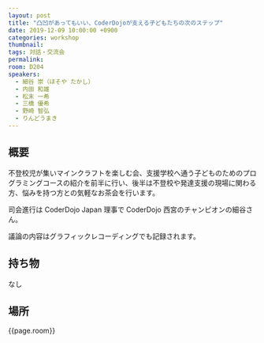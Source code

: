 ```yaml
---
layout: post
title: "凸凹があってもいい、CoderDojoが支える子どもたちの次のステップ"
date: 2019-12-09 10:00:00 +0900
categories: workshop
thumbnail:
tags: 対話・交流会
permalink:
room: D204
speakers:
  - 細谷 崇（ほそや たかし）
  - 内田 和雄
  - 松末 一希
  - 三橋 優希
  - 野崎 智弘
  - りんどうまき
---
```

## 概要
不登校児が集いマインクラフトを楽しむ会、支援学校へ通う子どものためのプログラミングコースの紹介を前半に行い、後半は不登校や発達支援の現場に関わる方、悩みを持つ方との気軽なお茶会を行います。

司会進行は CoderDojo Japan 理事で CoderDojo 西宮のチャンピオンの細谷さん。

議論の内容はグラフィックレコーディングでも記録されます。
## 持ち物
なし
## 場所
{{page.room}}
